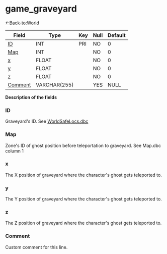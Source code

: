 # game_graveyard

[<-Back-to:World](database-world.md)

| Field                       | Type         |  Key | Null | Default |
|-----------------------------|--------------|------|------|---------|
| [ID](#ID)                   | INT      |  PRI | NO   | 0       |
| [Map](#Map)                 | INT      |      | NO   | 0       |
| [x](#x)                     | FLOAT        |      | NO   | 0       |
| [y](#y)                     | FLOAT        |      | NO   | 0       |
| [z](#z)                     | FLOAT        |      | NO   | 0       |
| [Comment](#Comment)         | VARCHAR(255) |      | YES  | NULL    |

**Description of the fields**

### ID
Graveyard's ID. See [WorldSafeLocs.dbc](WorldSafelocs)

### Map
Zone's ID of ghost position before teleportation to graveyard. See Map.dbc column 1

### x

The X position of graveyard where the character's ghost gets teleported to.

### y

The Y position of graveyard where the character's ghost gets teleported to.

### z

The Z position of graveyard where the character's ghost gets teleported to.

### Comment

Custom comment for this line.

